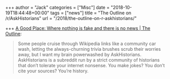+++
author = "Jack"
categories = ["Misc"]
date = "2018-10-19T18:44:48+00:00"
tags = ["news"]
title = "The Outline on /r/AskHistorians"
url = "/2018/the-outline-on-r-askhistorians/"

+++
[A Good Place: Where nothing is fake and there is no news | The Outline][1]:

> Some people cruise through Wikipedia links like a community car wash, letting the always-churning trivia brushes scrub their worries away, but I want my brain powerwashed by AskHistorians. AskHistorians is a subreddit run by a strict community of historians that don’t tolerate your internet nonsense. You make jokes? You don’t cite your sources? You’re history.

 [1]: https://theoutline.com/post/6428/a-good-place-where-nothing-is-fake-and-there-is-no-news?zd=1&zi=6qz7pavq